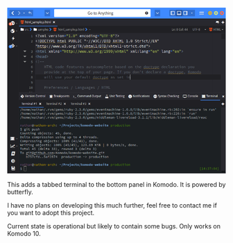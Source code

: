 ![Screenshot](screenshot.png)

This adds a tabbed terminal to the bottom panel in Komodo. It is powered by
butterfly.

I have no plans on developing this much further, feel free to contact me if you
want to adopt this project.

Current state is operational but likely to contain some bugs. Only works on
Komodo 10.
